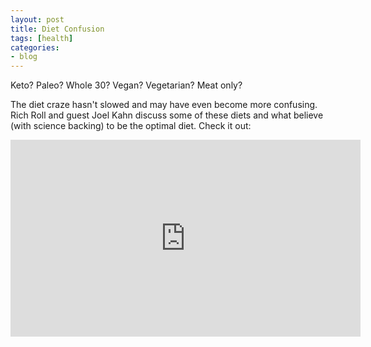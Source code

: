 ```yaml
---
layout: post
title: Diet Confusion
tags: [health]
categories:
- blog
---
```


Keto? Paleo? Whole 30? Vegan? Vegetarian? Meat only?

The diet craze hasn't slowed and may have even become more confusing. Rich Roll and guest Joel Kahn discuss some of these diets and what believe (with science backing) to be the optimal diet. Check it out:

<iframe width="560" height="315" src="https://www.youtube.com/embed/yrCaG2gT2Vg" frameborder="0" allow="autoplay; encrypted-media" allowfullscreen></iframe>